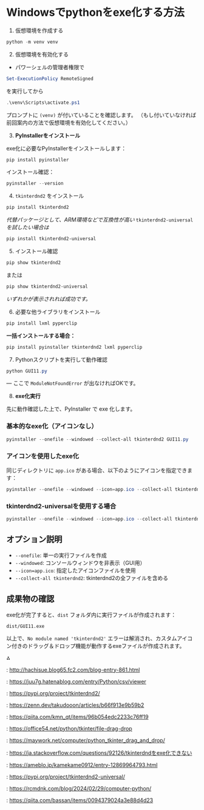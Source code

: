 # Windowsでpythonをexe化する方法

1. 仮想環境を作成する

```powershell
python -m venv venv
```

2. 仮想環境を有効化する

- パワーシェルの管理者権限で
  
```powershell    
Set-ExecutionPolicy RemoteSigned
```
を実行してから

```powershell    
.\venv\Scripts\activate.ps1
```
プロンプトに `(venv)` が付いていることを確認します。
（もし付いていなければ前回案内の方法で仮想環境を有効化してください。）

3. **PyInstallerをインストール**

exe化に必要なPyInstallerをインストールします：

```powershell
pip install pyinstaller
```

インストール確認：
```powershell
pyinstaller --version
```

4. `tkinterdnd2` をインストール

```powershell
pip install tkinterdnd2
```

*代替パッケージとして、ARM環境などで互換性が高い* `tkinterdnd2-universal` *を試したい場合は*

```powershell
pip install tkinterdnd2-universal
```

5. インストール確認

```powershell
pip show tkinterdnd2
```

または

```powershell
pip show tkinterdnd2-universal
```

*いずれかが表示されれば成功です。*

6. 必要な他ライブラリをインストール

```powershell
pip install lxml pyperclip
```

**一括インストールする場合：**
```powershell
pip install pyinstaller tkinterdnd2 lxml pyperclip
```

7. Pythonスクリプトを実行して動作確認

```powershell
python GUI11.py
```

— ここで `ModuleNotFoundError` が出なければOKです。

8. **exe化実行**

先に動作確認した上で、PyInstaller で exe 化します。

### **基本的なexe化（アイコンなし）**
```powershell
pyinstaller --onefile --windowed --collect-all tkinterdnd2 GUI11.py
```

### **アイコンを使用したexe化**
同じディレクトリに `app.ico` がある場合、以下のようにアイコンを指定できます：

```powershell
pyinstaller --onefile --windowed --icon=app.ico --collect-all tkinterdnd2 GUI11.py
```

### **tkinterdnd2-universalを使用する場合**
```powershell
pyinstaller --onefile --windowed --icon=app.ico --collect-all tkinterdnd2-universal GUI11.py
```

## **オプション説明**
- `--onefile`: 単一の実行ファイルを作成
- `--windowed`: コンソールウィンドウを非表示（GUI用）
- `--icon=app.ico`: 指定したアイコンファイルを使用
- `--collect-all tkinterdnd2`: tkinterdnd2の全ファイルを含める

## **成果物の確認**
exe化が完了すると、`dist` フォルダ内に実行ファイルが作成されます：
```
dist/GUI11.exe
```

以上で、`No module named 'tkinterdnd2'` エラーは解消され、カスタムアイコン付きのドラッグ＆ドロップ機能が動作するexeファイルが作成されます。

⁂

: http://hachisue.blog65.fc2.com/blog-entry-861.html

: https://juu7g.hatenablog.com/entry/Python/csv/viewer

: https://pypi.org/project/tkinterdnd2/

: https://zenn.dev/takudooon/articles/b66f913e9b59b2

: https://qiita.com/kmn_qt/items/96b054edc2233c76ff19

: https://office54.net/python/tkinter/file-drag-drop

: https://maywork.net/computer/python_tkinter_drag_and_drop/

: https://ja.stackoverflow.com/questions/92126/tkinterdndをexe化できない

: https://ameblo.jp/kamekame0912/entry-12869964793.html

: https://pypi.org/project/tkinterdnd2-universal/

: https://rcmdnk.com/blog/2024/02/29/computer-python/

: https://qiita.com/bassan/items/0094379024a3e88d4d23